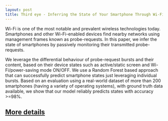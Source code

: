 ```yaml
---
layout: post
title: Third eye - Inferring the State of Your Smartphone Through Wi-Fi!
---
```


Wi-Fi is one of the most notable and prevalent wireless technologies today. Smartphones and other Wi-Fi-enabled devices find nearby networks using management frames known as probe-requests. In this paper, we infer the state of smartphones by passively monitoring their transmitted probe-requests. 

We leverage the differential behaviour of probe-request bursts and their content, based on their device states such as active/static screen and Wi-Fi/power-saving mode ON/OFF. We use a Random Forest based approach that can successfully predict smartphone states just leveraging individual bursts. Based on an evaluation using a real-world dataset of more than 200 smartphones (having a variety of operating systems), with ground truth data available, we show that our model reliably predicts states with accuracy >=98%. 

## [More details](https://hal.science/hal-04630691/)
